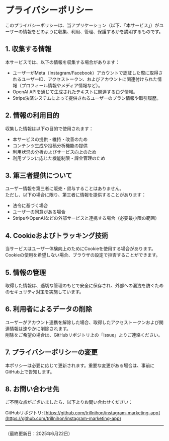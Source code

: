 # プライバシーポリシー

このプライバシーポリシーは、当アプリケーション（以下、「本サービス」）がユーザーの情報をどのように収集、利用、管理、保護するかを説明するものです。

## 1. 収集する情報

本サービスでは、以下の情報を収集する場合があります：

- ユーザーがMeta（Instagram/Facebook）アカウントで認証した際に取得されるユーザーID、アクセストークン、およびアカウントに関連付けられた情報（プロフィール情報やメディア情報など）。
- OpenAI APIを通じて生成されたテキストに関連するログ情報。
- Stripe決済システムによって提供されるユーザーのプラン情報や取引履歴。

## 2. 情報の利用目的

収集した情報は以下の目的で使用されます：

- 本サービスの提供・維持・改善のため
- コンテンツ生成や投稿分析機能の提供
- 利用状況の分析およびサービス向上のため
- 利用プランに応じた機能制限・課金管理のため

## 3. 第三者提供について

ユーザー情報を第三者に販売・貸与することはありません。  
ただし、以下の場合に限り、第三者に情報を提供することがあります：

- 法令に基づく場合
- ユーザーの同意がある場合
- StripeやOpenAIなどの外部サービスと連携する場合（必要最小限の範囲）

## 4. Cookieおよびトラッキング技術

当サービスはユーザー体験向上のためにCookieを使用する場合があります。  
Cookieの使用を希望しない場合、ブラウザの設定で拒否することができます。

## 5. 情報の管理

取得した情報は、適切な管理のもとで安全に保存され、外部への漏洩を防ぐためのセキュリティ対策を実施しています。

## 6. 利用者によるデータの削除

ユーザーがアカウント連携を解除した場合、取得したアクセストークンおよび関連情報は速やかに削除されます。  
削除をご希望の場合は、GitHubリポジトリ上の「Issue」よりご連絡ください。

## 7. プライバシーポリシーの変更

本ポリシーは必要に応じて更新されます。重要な変更がある場合は、事前にGitHub上で告知します。

## 8. お問い合わせ先

ご不明な点がございましたら、以下よりお問い合わせください：

GitHubリポジトリ: [https://github.com/trillnihon/instagram-marketing-app](https://github.com/trillnihon/instagram-marketing-app)

---

（最終更新日：2025年6月22日）
